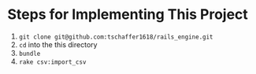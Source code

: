 # Steps for Implementing This Project

1. `git clone git@github.com:tschaffer1618/rails_engine.git` 
2. `cd` into the this directory
3. `bundle`
4. `rake csv:import_csv`
